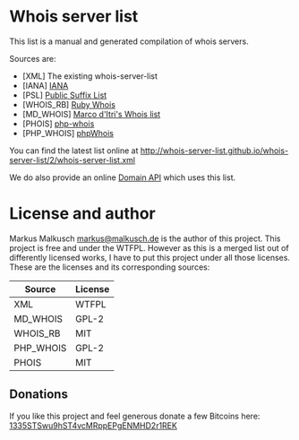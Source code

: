 # Whois server list

This list is a manual and generated compilation of whois servers.

Sources are:

* [XML] The existing whois-server-list
* [IANA] [IANA](http://www.iana.org/domains/root/db)
* [PSL] [Public Suffix List](https://publicsuffix.org/list/effective_tld_names.dat)
* [WHOIS_RB] [Ruby Whois](https://github.com/weppos/whois/blob/master/data/tld.json)
* [MD_WHOIS] [Marco d'Itri's Whois list](https://raw.githubusercontent.com/rfc1036/whois/next/tld_serv_list)
* [PHOIS] [php-whois](https://raw.githubusercontent.com/regru/php-whois/master/src/Phois/Whois/whois.servers.json)
* [PHP_WHOIS] [phpWhois](https://raw.githubusercontent.com/phpWhois/phpWhois/master/src/whois.servers.php)

You can find the latest list online at http://whois-server-list.github.io/whois-server-list/2/whois-server-list.xml

We do also provide an online <a href="https://alpha.domaininformation.de/">Domain API</a> which uses this list.

# License and author

Markus Malkusch <markus@malkusch.de> is the author of this project. This project is free and under the WTFPL.
However as this is a merged list out of differently licensed works, I have to put this project under all
those licenses. These are the licenses and its corresponding sources:

| Source    | License |
|-----------|---------|
| XML       | WTFPL   |
| MD_WHOIS  | GPL-2   |
| WHOIS_RB  | MIT     |
| PHP_WHOIS | GPL-2   |
| PHOIS     | MIT     |


## Donations

If you like this project and feel generous donate a few Bitcoins here:
[1335STSwu9hST4vcMRppEPgENMHD2r1REK](bitcoin:1335STSwu9hST4vcMRppEPgENMHD2r1REK)

